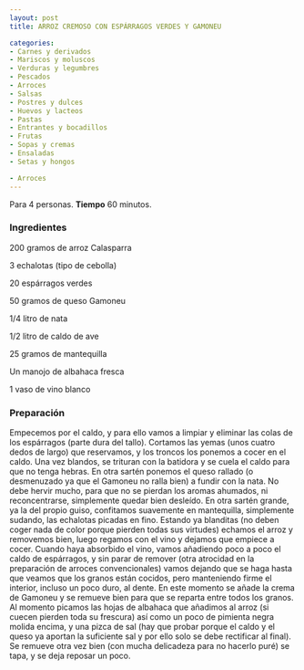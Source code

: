 ```yaml
---
layout: post
title: ARROZ CREMOSO CON ESPÁRRAGOS VERDES Y GAMONEU

categories:
- Carnes y derivados
- Mariscos y moluscos
- Verduras y legumbres
- Pescados
- Arroces
- Salsas
- Postres y dulces
- Huevos y lacteos
- Pastas
- Entrantes y bocadillos
- Frutas
- Sopas y cremas
- Ensaladas
- Setas y hongos

- Arroces
---
```

Para 4 personas.
<b>Tiempo</b> 60 minutos.

<h3>Ingredientes</h3>
200 gramos de arroz Calasparra

3 echalotas (tipo de cebolla)

20 espárragos verdes

50 gramos de queso Gamoneu

1/4 litro de nata

1/2 litro de caldo de ave

25 gramos de mantequilla

Un manojo de albahaca fresca

1 vaso de vino blanco

<h3>Preparación</h3>
Empecemos por el caldo, y para ello vamos a limpiar y eliminar las colas de los espárragos (parte dura del tallo). Cortamos las yemas (unos cuatro dedos de largo) que reservamos, y los troncos los ponemos a cocer en el caldo. Una vez blandos, se trituran con la batidora y se cuela el caldo para que no tenga hebras. En otra sartén ponemos el queso rallado (o desmenuzado ya que el Gamoneu no ralla bien) a fundir con la nata. No debe hervir mucho, para que no se pierdan los aromas ahumados, ni reconcentrarse, simplemente quedar bien desleído. En otra sartén grande, ya la del propio guiso, confitamos suavemente en mantequilla, simplemente sudando, las echalotas picadas en fino. Estando ya blanditas (no deben coger nada de color porque pierden todas sus virtudes) echamos el arroz y removemos bien, luego regamos con el vino y dejamos que empiece a cocer. Cuando haya absorbido el vino, vamos añadiendo poco a poco el caldo de espárragos, y sin parar de remover (otra atrocidad en la preparación de arroces convencionales) vamos dejando que se haga hasta que veamos que los granos están cocidos, pero manteniendo firme el interior, incluso un poco duro, al dente. En este momento se añade la crema de Gamoneu y se remueve bien para que se reparta entre todos los granos. Al momento picamos las hojas de albahaca que añadimos al arroz (si cuecen pierden toda su frescura) así como un poco de pimienta negra molida encima, y una pizca de sal (hay que probar porque el caldo y el queso ya aportan la suficiente sal y por ello solo se debe rectificar al final). Se remueve otra vez bien (con mucha delicadeza para no hacerlo puré) se tapa, y se deja reposar un poco.

